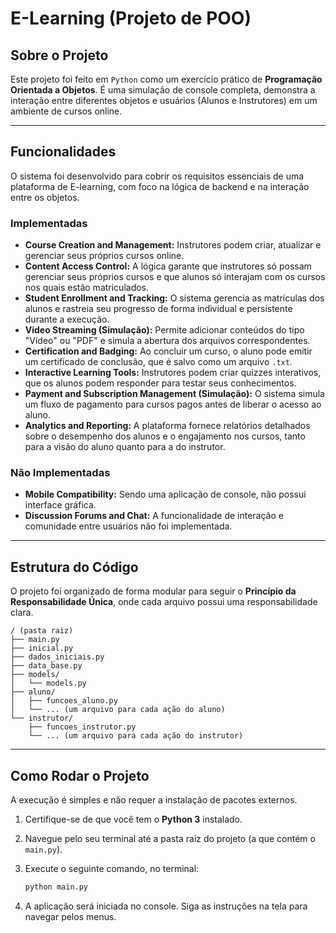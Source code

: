 # E-Learning (Projeto de POO)

## Sobre o Projeto
Este projeto foi feito em `Python` como um exercício prático de **Programação Orientada a Objetos**. É uma simulação de console completa, demonstra a interação entre diferentes objetos e usuários (Alunos e Instrutores) em um ambiente de cursos online.

---

## Funcionalidades

O sistema foi desenvolvido para cobrir os requisitos essenciais de uma plataforma de E-learning, com foco na lógica de backend e na interação entre os objetos.

### Implementadas

* **Course Creation and Management:** Instrutores podem criar, atualizar e gerenciar seus próprios cursos online.
* **Content Access Control:** A lógica garante que instrutores só possam gerenciar seus próprios cursos e que alunos só interajam com os cursos nos quais estão matriculados.
* **Student Enrollment and Tracking:** O sistema gerencia as matrículas dos alunos e rastreia seu progresso de forma individual e persistente durante a execução.
* **Video Streaming (Simulação):** Permite adicionar conteúdos do tipo "Vídeo" ou "PDF" e simula a abertura dos arquivos correspondentes.
* **Certification and Badging:** Ao concluir um curso, o aluno pode emitir um certificado de conclusão, que é salvo como um arquivo `.txt`.
* **Interactive Learning Tools:** Instrutores podem criar quizzes interativos, que os alunos podem responder para testar seus conhecimentos.
* **Payment and Subscription Management (Simulação):** O sistema simula um fluxo de pagamento para cursos pagos antes de liberar o acesso ao aluno.
* **Analytics and Reporting:** A plataforma fornece relatórios detalhados sobre o desempenho dos alunos e o engajamento nos cursos, tanto para a visão do aluno quanto para a do instrutor.

### Não Implementadas

* **Mobile Compatibility:** Sendo uma aplicação de console, não possui interface gráfica.
* **Discussion Forums and Chat:** A funcionalidade de interação e comunidade entre usuários não foi implementada.

---

## Estrutura do Código

O projeto foi organizado de forma modular para seguir o **Princípio da Responsabilidade Única**, onde cada arquivo possui uma responsabilidade clara.

```
/ (pasta raiz)
├── main.py
├── inicial.py
├── dados_iniciais.py
├── data_base.py
├── models/
│   └── models.py
├── aluno/
│   ├── funcoes_aluno.py
│   └── ... (um arquivo para cada ação do aluno)
└── instrutor/
    ├── funcoes_instrutor.py
    └── ... (um arquivo para cada ação do instrutor)
```

---

## Como Rodar o Projeto

A execução é simples e não requer a instalação de pacotes externos.

1.  Certifique-se de que você tem o **Python 3** instalado.
2.  Navegue pelo seu terminal até a pasta raiz do projeto (a que contém o `main.py`).
3.  Execute o seguinte comando, no terminal:

    ```bash
    python main.py
    ```
4.  A aplicação será iniciada no console. Siga as instruções na tela para navegar pelos menus.
